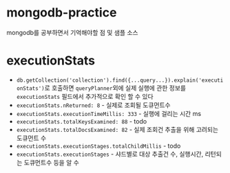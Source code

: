# mongodb-practice
mongodb를 공부하면서 기억해야할 점 및 샘플 소스


# executionStats
- `db.getCollection('collection').find({...query...}).explain('executionStats')`로 호출하면 `queryPlanner`외에 실제 실행에 관한 정보를 `executionStats` 필드에서 추가적으로 확인 할 수 있다
- `executionStats.nReturned: 8` - 실제로 조회될 도큐먼트수
- `executionStats.executionTimeMillis: 333` - 실행에 걸리는 시간 ms
- `executionStats.totalKeysExamined: 88` - todo
- `executionStats.totalDocsExamined: 82` - 실제 조회건 추출을 위해 고려되는 도큐먼트 수
- `executionStats.executionStages.totalChildMillis` - todo
- `executionStats.executionStages` - 샤드별로 대상 추출건 수, 실행시간, 리턴되는 도큐먼트수 등을 알 수 
